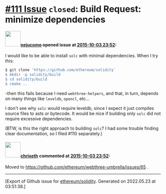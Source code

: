 # [\#111 Issue](https://github.com/ethereum/solidity/issues/111) `closed`: Build Request: minimize dependencies

#### <img src="https://avatars.githubusercontent.com/u/480497?v=4" width="50">[nejucomo](https://github.com/nejucomo) opened issue at [2015-10-03 23:52](https://github.com/ethereum/solidity/issues/111):

I would like to be able to install `solc` with minimal dependencies. When I try this:

``` bash
$ git clone 'https://github.com/ethereum/solidity`
$ mkdir -p solidity/build
$ cd solidity/build
$ cmake ..
```

-then this fails because I need `webthree-helpers`, and that, in turn, depends on many things like `leveldb`, `opencl`, etc...

I don't see why `solc` would require leveldb, since I expect it just compiles source files to asts or bytecode. It would be nice if building only `solc` did not require excessive dependencies.

(BTW, is this the right approach to building `solc`? I had some trouble finding clear documentation, so I filed #110 separately.)


#### <img src="https://avatars.githubusercontent.com/u/9073706?v=4" width="50">[chriseth](https://github.com/chriseth) commented at [2015-10-03 23:52](https://github.com/ethereum/solidity/issues/111#issuecomment-145331534):

Moved to https://github.com/ethereum/webthree-umbrella/issues/65 .


-------------------------------------------------------------------------------



[Export of Github issue for [ethereum/solidity](https://github.com/ethereum/solidity). Generated on 2022.05.23 at 03:51:38.]
